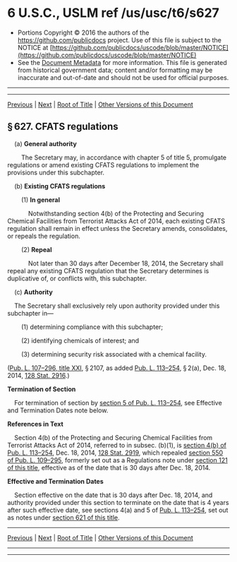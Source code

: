 ---
---

# 6 U.S.C., USLM ref /us/usc/t6/s627

* Portions Copyright © 2016 the authors of the https://github.com/publicdocs project.
  Use of this file is subject to the NOTICE at [https://github.com/publicdocs/uscode/blob/master/NOTICE](https://github.com/publicdocs/uscode/blob/master/NOTICE)
* See the [Document Metadata](././../../../../..//README.md) for more information.
  This file is generated from historical government data; content and/or formatting may be inaccurate and out-of-date and should not be used for official purposes.

----------
----------

[Previous](./../../../../..//us/usc/t6/ch1/schXVI/m__us_usc_t6_s626.md) | [Next](./../../../../..//us/usc/t6/ch1/schXVI/m__us_usc_t6_s628.md) | [Root of Title](./../../../../../) | [Other Versions of this Document](https://publicdocs.github.io/go/links?ns=uslm&ref=%2Fus%2Fusc%2Ft6%2Fs627)

## § 627. CFATS regulations

    (a) __General authority__ 

        The Secretary may, in accordance with chapter 5 of title 5, promulgate regulations or amend existing CFATS regulations to implement the provisions under this subchapter.

    (b) __Existing CFATS regulations__ 

        (1) __In general__ 

            Notwithstanding section 4(b) of the Protecting and Securing Chemical Facilities from Terrorist Attacks Act of 2014, each existing CFATS regulation shall remain in effect unless the Secretary amends, consolidates, or repeals the regulation.

        (2) __Repeal__ 

            Not later than 30 days after December 18, 2014, the Secretary shall repeal any existing CFATS regulation that the Secretary determines is duplicative of, or conflicts with, this subchapter.

    (c) __Authority__ 

    The Secretary shall exclusively rely upon authority provided under this subchapter in—

        (1) determining compliance with this subchapter;

        (2) identifying chemicals of interest; and

        (3) determining security risk associated with a chemical facility.

([Pub. L. 107–296, title XXI][/us/pl/107/296/tXXI], § 2107, as added [Pub. L. 113–254][/us/pl/113/254], § 2(a), Dec. 18, 2014, [128 Stat. 2916][/us/stat/128/2916].)

 __Termination of Section__ 

    For termination of section by [section 5 of Pub. L. 113–254][/us/pl/113/254/s5], see Effective and Termination Dates note below.

 __References in Text__ 

    Section 4(b) of the Protecting and Securing Chemical Facilities from Terrorist Attacks Act of 2014, referred to in subsec. (b)(1), is [section 4(b) of Pub. L. 113–254][/us/pl/113/254/s4/b], Dec. 18, 2014, [128 Stat. 2919][/us/stat/128/2919], which repealed [section 550 of Pub. L. 109–295][/us/pl/109/295/s550], formerly set out as a Regulations note under [section 121 of this title][/us/usc/t6/s121], effective as of the date that is 30 days after Dec. 18, 2014.

 __Effective and Termination Dates__ 

    Section effective on the date that is 30 days after Dec. 18, 2014, and authority provided under this section to terminate on the date that is 4 years after such effective date, see sections 4(a) and 5 of [Pub. L. 113–254][/us/pl/113/254], set out as notes under [section 621 of this title][/us/usc/t6/s621].

----------

[Previous](./../../../../..//us/usc/t6/ch1/schXVI/m__us_usc_t6_s626.md) | [Next](./../../../../..//us/usc/t6/ch1/schXVI/m__us_usc_t6_s628.md) | [Root of Title](./../../../../../) | [Other Versions of this Document](https://publicdocs.github.io/go/links?ns=uslm&ref=%2Fus%2Fusc%2Ft6%2Fs627)

----------
----------

[/us/pl/107/296/tXXI]: https://publicdocs.github.io/go/links?ns=uslm&ref=%2Fus%2Fpl%2F107%2F296%2FtXXI
[/us/pl/113/254]: https://publicdocs.github.io/go/links?ns=uslm&ref=%2Fus%2Fpl%2F113%2F254
[/us/stat/128/2916]: https://publicdocs.github.io/go/links?ns=uslm&ref=%2Fus%2Fstat%2F128%2F2916
[/us/pl/113/254/s5]: https://publicdocs.github.io/go/links?ns=uslm&ref=%2Fus%2Fpl%2F113%2F254%2Fs5
[/us/pl/113/254/s4/b]: https://publicdocs.github.io/go/links?ns=uslm&ref=%2Fus%2Fpl%2F113%2F254%2Fs4%2Fb
[/us/stat/128/2919]: https://publicdocs.github.io/go/links?ns=uslm&ref=%2Fus%2Fstat%2F128%2F2919
[/us/pl/109/295/s550]: https://publicdocs.github.io/go/links?ns=uslm&ref=%2Fus%2Fpl%2F109%2F295%2Fs550
[/us/usc/t6/s121]: https://publicdocs.github.io/go/links?ns=uslm&ref=%2Fus%2Fusc%2Ft6%2Fs121
[/us/pl/113/254]: https://publicdocs.github.io/go/links?ns=uslm&ref=%2Fus%2Fpl%2F113%2F254
[/us/usc/t6/s621]: https://publicdocs.github.io/go/links?ns=uslm&ref=%2Fus%2Fusc%2Ft6%2Fs621


